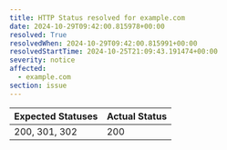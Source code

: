 ```yaml
---
title: HTTP Status resolved for example.com
date: 2024-10-29T09:42:00.815978+00:00
resolved: True
resolvedWhen: 2024-10-29T09:42:00.815991+00:00
resolvedStartTime: 2024-10-25T21:09:43.191474+00:00
severity: notice
affected:
  - example.com
section: issue
---
```


| Expected Statuses | Actual Status  |
|-------------------|----------------|
| 200, 301, 302 | 200 |
